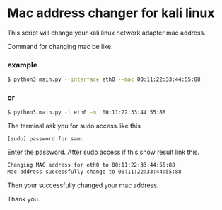 # Mac address changer for kali linux

This script will change your kali linux network adapter mac address.

Command for changing mac be like.

### example
```sh
$ python3 main.py --interface eth0 --mac 00:11:22:33:44:55:88
```
### or 

```sh
$ python3 main.py -i eth0 -m  00:11:22:33:44:55:88
```

The terminal ask you for sudo access.like this
```shell script
[sudo] password for sam: 
```
Enter the password. After sudo access if this show result link this.
```sh
Changing MAC address for eth0 to 00:11:22:33:44:55:88
Mac address successfully change to 00:11:22:33:44:55:88
```
Then your successfully changed your mac address.

Thank you.

